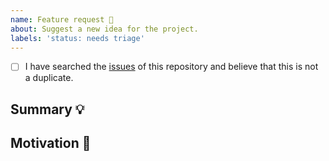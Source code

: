 ```yaml
---
name: Feature request 🎉
about: Suggest a new idea for the project.
labels: 'status: needs triage'
---
```


<!-- Provide a general summary of the feature in the Title above -->

<!--
  Thank you very much for contributing to Ent by creating an issue! ❤️
  To avoid duplicate issues we ask you to check off the following list.
-->

<!-- Checked checkbox should look like this: [x] -->

- [ ] I have searched the [issues](https://github.com/facebook/ent/issues) of this repository and believe that this is not a duplicate.

## Summary 💡

<!-- Describe how it should work. -->

## Motivation 🔦

<!--
  What are you trying to accomplish? How has the lack of this feature affected you?
  Providing context helps us come up with a solution that is most useful in the real world.
-->